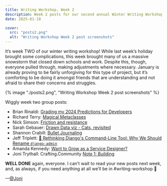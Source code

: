 ```yaml
---
title: Writing Workshop, Week 2
description: Week 2 posts for our second annual Winter Writing Workshop.
date: 2025-01-10

cover:
  src: "posts2.png"
  alt: "Writing Workshop Week 2 post screenshots"
---
```

It’s week TWO of our winter writing workshop! While last week’s holiday brought some complications, this week brought many of us a massive snowstorm that closed down schools and work. Despite this, though, everyone pulled through, making adjustments where necessary. January is already proving to be fairly unforgiving for this type of project, but it’s comforting to be doing it amongst friends that are understanding and not afraid to share their concerns and struggles. 

{% image "./posts2.png", "Writing Workshop Week 2 post screenshots" %}

Wiggly week two group posts: 

- Brian Rinaldi: [Grading my 2024 Predictions for Developers](https://remotesynthesis.com/blog/reviewing-2024-predictions/)
- Richard Terry: [Magical Metaclasses](https://radiac.net/blog/2025/01/magical-metaclasses/) 
- Nick Simson: [Friction and resistance](https://nicksimson.com/posts/2025-friction-and-resistance/)
- Sarah Gebauer: [Drawn Data viz - Cats, revisited](https://www.sarahgebauer.com/post/drawn-data-viz-cats-revisited/)
- Shannon Crabill: [Bullet Journaling](https://shannoncrabill.pika.page/posts/bullet-journaling)
- Jeff Triplett: [🤔 Rethinking Django's Command-Line Tool: Why We Should Rename `django-admin`](https://micro.webology.dev/2025/01/08/rethinking-djangos-commandline-tool-why/) 
- Amanda Kennedy: [Want to Grow as a Service Designer?](https://strategicservicedesign.blot.im/want-to-grow-as-a-service-designer) 
- Joni Trythall: Crafting.Community [Note 1: Building](http://crafting.community/#note-2-building)

**WELL DONE** again, everyone. I can’t wait to read your new posts next week, and, as always, if you need anything at all we’ll be in #writing-workshop 🧡

—[@Joni](https://mastodon.yupgup.com/@joni)